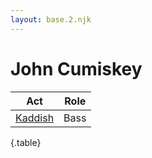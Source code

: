 ```yaml
---
layout: base.2.njk
---
```


# John Cumiskey

| Act | Role |
|---|---|
| [Kaddish](../kaddish) | Bass |

{.table}